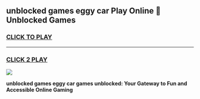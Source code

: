 
## unblocked games eggy car Play Online 👋 Unblocked Games
<h3>
<a href="https://premium.freeplayer.one?title=unblocked_games_eggy_car&ref=19F">CLICK TO PLAY</a></h3>
<hr>

<h3>
<a href="https://premium.freeplayer.one?title=unblocked_games_eggy_car&ref=19F">CLICK 2 PLAY</a>
  
</h3>

<a href="https://premium.freeplayer.one?title=unblocked_games_eggy_car&ref=19F"><img src="https://clearcache.store/games.png"></a>


**unblocked games eggy car games unblocked: Your Gateway to Fun and Accessible Online Gaming**
